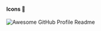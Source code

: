 #### Icons 🎯
<img alt="Awesome GitHub Profile Readme" src="C:\Users\Student\Desktop\pz47\screenshots\christ1F.jpg"> </img>

